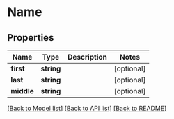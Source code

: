 # Name

## Properties
Name | Type | Description | Notes
------------ | ------------- | ------------- | -------------
**first** | **string** |  | [optional] 
**last** | **string** |  | [optional] 
**middle** | **string** |  | [optional] 

[[Back to Model list]](../../README.md#documentation-for-models) [[Back to API list]](../../README.md#documentation-for-api-endpoints) [[Back to README]](../../README.md)

